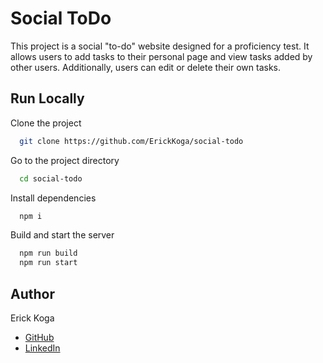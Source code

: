 
# Social ToDo

This project is a social "to-do" website designed for a proficiency test. It allows users to add tasks to their personal page and view tasks added by other users. Additionally, users can edit or delete their own tasks.




## Run Locally

Clone the project

```bash
  git clone https://github.com/ErickKoga/social-todo
```

Go to the project directory

```bash
  cd social-todo
```

Install dependencies

```bash
  npm i
```

Build and start the server

```bash
  npm run build
  npm run start
```


## Author
Erick Koga
- [GitHub](https://github.com/erickkoga)
- [LinkedIn](https://linkedin.com/in/erick-koga)

